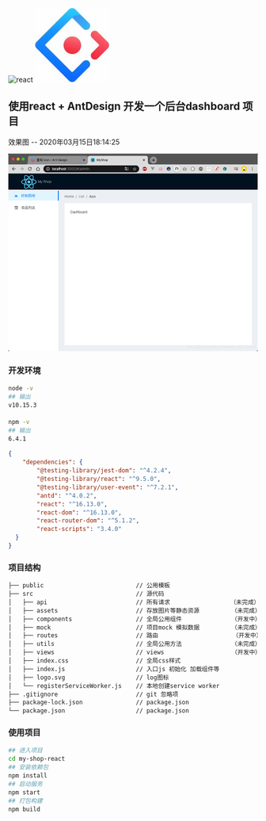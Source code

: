 ![react](https://img-blog.csdnimg.cn/20200308222613109.png)
![antd](https://github.com/laoShiRen1207/my-shop-react/blob/master/public/antd.jpg)

## 使用react + AntDesign 开发一个后台dashboard 项目
效果图 -- 2020年03月15日18:14:25

![photo](https://github.com/laoShiRen1207/my-shop-react/blob/master/public/currentDemo.png)

### 开发环境
~~~bash
node -v
## 输出
v10.15.3

npm -v
## 输出
6.4.1
~~~

~~~json
{
    "dependencies": {
        "@testing-library/jest-dom": "^4.2.4",
        "@testing-library/react": "^9.5.0",
        "@testing-library/user-event": "^7.2.1",
        "antd": "^4.0.2",
        "react": "^16.13.0",
        "react-dom": "^16.13.0",
        "react-router-dom": "^5.1.2",
        "react-scripts": "3.4.0"
  }
}
~~~

### 项目结构

~~~bash
├── public                          // 公用模板
├── src                             // 源代码
│   ├── api                         // 所有请求                 （未完成）
│   ├── assets                      // 存放图片等静态资源         （未完成）
│   ├── components                  // 全局公用组件              （开发中）
│   ├── mock                        // 项目mock 模拟数据         （未完成）
│   ├── routes                      // 路由                     （开发中）
│   ├── utils                       // 全局公用方法              （未完成）
│   ├── views                       // views                   （开发中）
│   ├── index.css                   // 全局css样式
│   ├── index.js                    // 入口js 初始化 加载组件等
│   ├── logo.svg                    // log图标
│   └── registerServiceWorker.js    // 本地创建service worker 
├── .gitignore                      // git 忽略项
├── package-lock.json               // package.json
└── package.json                    // package.json
~~~

### 使用项目
~~~bash
## 进入项目
cd my-shop-react
## 安装依赖包 
npm install
## 启动服务 
npm start
## 打包构建 
npm build
~~~

